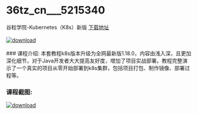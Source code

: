 # 36tz_cn___5215340
谷粒学院-Kubernetes（K8s）新版
[下载地址](http://www.36tz.cn/article/5215340 "下载地址")
<br/></br>[![download](http://36tz.cn/muke_img/2020_09_2-44-300x173.png "下载地址")](http://www.36tz.cn/article/5215340 "下载地址")
<br/></br>### 课程介绍:
本套教程k8s版本升级为全网最新版1.18.0，内容由浅入深，且更加深化细节，对于Java开发者大大提高友好度，增加了项目实战部署。教程完整演示了一个真实的项目从零开始部署到k8s集群，包括项目打包、制作镜像、部署过程等。

### 课程截图:
[![download](http://36tz.cn/muke_img/2020_09_1-42.png "下载地址")](http://www.36tz.cn/article/5215340 "下载地址")
